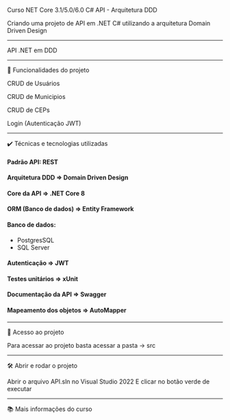 Curso NET Core 3.1/5.0/6.0 C# API - Arquitetura DDD

Criando uma projeto de API em .NET C# utilizando a arquitetura Domain Driven Design
***

API .NET em DDD
***

🔨 Funcionalidades do projeto

CRUD de Usuários

CRUD de Municipios

CRUD de CEPs

Login (Autenticação JWT)
***

✔️ Técnicas e tecnologias utilizadas

#### Padrão API: REST
#### Arquitetura DDD => Domain Driven Design
#### Core da API => .NET Core 8
#### ORM (Banco de dados) => Entity Framework
#### Banco de dados: 
 * PostgresSQL
 * SQL Server
#### Autenticação => JWT
#### Testes unitários => xUnit
#### Documentação da API => Swagger
#### Mapeamento dos objetos => AutoMapper

***
📁 Acesso ao projeto

Para acessar ao projeto basta acessar a pasta -> src

***
🛠️ Abrir e rodar o projeto

Abrir o arquivo API.sln no Visual Studio 2022
E clicar no botão verde de executar

***
📚 Mais informações do curso
